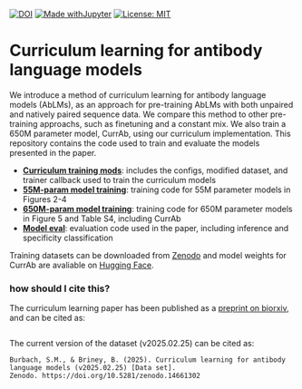 [![DOI](https://zenodo.org/badge/DOI/10.5281/zenodo.14661302.svg)](https://doi.org/10.5281/zenodo.14661302)
[![Made withJupyter](https://img.shields.io/badge/Made%20with-Jupyter-orange?logo=Jupyter)](https://jupyter.org/try)
[![License: MIT](https://img.shields.io/badge/License-MIT-green.svg)](https://opensource.org/licenses/MIT)

# Curriculum learning for antibody language models

We introduce a method of curriculum learning for antibody language models (AbLMs), as an approach for pre-training AbLMs with both unpaired and natively paired sequence data. We compare this method to other pre-training approachs, such as finetuning and a constant mix. We also train a 650M parameter model, CurrAb, using our curriculum implementation. This repository contains the code used to train and evaluate the models presented in the paper.

* [**Curriculum training mods**](curriculum-mods/): includes the configs, modified dataset, and trainer callback used to train the curriculum models
* [**55M-param model training**](model-training_55M/): training code for 55M parameter models in Figures 2-4
* [**650M-param model training**](model-training_650M): training code for 650M parameter models in Figure 5 and Table S4, including CurrAb
* [**Model eval**](model-eval/): evaluation code used in the paper, including inference and specificity classification

Training datasets can be downloaded from [Zenodo](https://doi.org/10.5281/zenodo.14661302) and model weights for CurrAb are avaliable on [Hugging Face](https://huggingface.co/brineylab/CurrAb).

### how should I cite this?
The curriculum learning paper has been published as a [preprint on biorxiv](), and can be cited as:

```

```

The current version of the dataset (v2025.02.25) can be cited as:

```
Burbach, S.M., & Briney, B. (2025). Curriculum learning for antibody language models (v2025.02.25) [Data set]. 
Zenodo. https://doi.org/10.5281/zenodo.14661302
```
